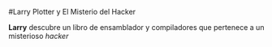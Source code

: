 #Larry Plotter y El Misterio del Hacker

**Larry** descubre un libro de ensamblador y compiladores que pertenece a un misterioso *hacker*